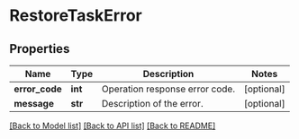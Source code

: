 # RestoreTaskError

## Properties
Name | Type | Description | Notes
------------ | ------------- | ------------- | -------------
**error_code** | **int** | Operation response error code. | [optional] 
**message** | **str** | Description of the error. | [optional] 

[[Back to Model list]](../README.md#documentation-for-models) [[Back to API list]](../README.md#documentation-for-api-endpoints) [[Back to README]](../README.md)


